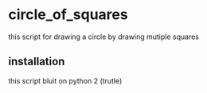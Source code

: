 # circle_of_squares
  this script for drawing a circle by drawing mutiple squares 
  
## installation 
  this script bluit on python 2 (trutle)
